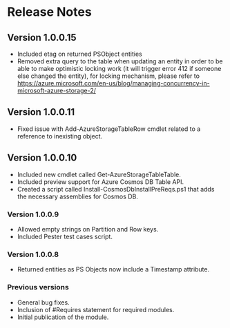 # Release Notes

## Version 1.0.0.15
* Included etag on returned PSObject entities
* Removed extra query to the table when updating an entity in order to be able to make optimistic locking work (it will trigger error 412 if someone else changed the entity), for locking mechanism, please refer to https://azure.microsoft.com/en-us/blog/managing-concurrency-in-microsoft-azure-storage-2/

## Version 1.0.0.11
* Fixed issue with Add-AzureStorageTableRow cmdlet related to a reference to inexisting object.

## Version 1.0.0.10
* Included new cmdlet called Get-AzureStorageTableTable.
* Included preview support for Azure Cosmos DB Table API.
* Created a script called Install-CosmosDbInstallPreReqs.ps1 that adds the necessary assemblies for Cosmos DB.

### Version 1.0.0.9
* Allowed empty strings on Partition and Row keys.
* Included Pester test cases script.

### Version 1.0.0.8
* Returned entities as PS Objects now include a Timestamp attribute.

### Previous versions
* General bug fixes.
* Inclusion of #Requires statement for required modules.
* Initial publication of the module.
